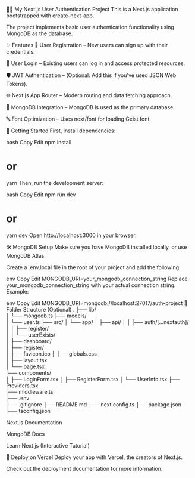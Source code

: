🧑‍💻 My Next.js User Authentication Project
This is a Next.js application bootstrapped with create-next-app.

The project implements basic user authentication functionality using MongoDB as the database.

✨ Features
🔐 User Registration – New users can sign up with their credentials.

🔑 User Login – Existing users can log in and access protected resources.

🛡️ JWT Authentication – (Optional: Add this if you've used JSON Web Tokens).

🌐 Next.js App Router – Modern routing and data fetching approach.

🧠 MongoDB Integration – MongoDB is used as the primary database.

🔤 Font Optimization – Uses next/font for loading Geist font.

🚀 Getting Started
First, install dependencies:

bash
Copy
Edit
npm install
# or
yarn
Then, run the development server:

bash
Copy
Edit
npm run dev
# or
yarn dev
Open http://localhost:3000 in your browser.

🛠️ MongoDB Setup
Make sure you have MongoDB installed locally, or use MongoDB Atlas.

Create a .env.local file in the root of your project and add the following:

env
Copy
Edit
MONGODB_URI=your_mongodb_connection_string
Replace your_mongodb_connection_string with your actual connection string. Example:

env
Copy
Edit
MONGODB_URI=mongodb://localhost:27017/auth-project
🧪 Folder Structure (Optional)
.
├── lib/                     
│   └── mongodb.ts
├── models/                 
│   └── user.ts
├── src/
│   └── app/
│       ├── api/
│       │   ├── auth/[...nextauth]/  
│       │   ├── register/             
│       │   └── userExists/          
│       ├── dashboard/            
│       ├── register/               
│       ├── favicon.ico
│       ├── globals.css            
│       ├── layout.tsx              
│       └── page.tsx               
├── components/              
│   ├── LoginForm.tsx
│   ├── RegisterForm.tsx
│   └── UserInfo.tsx
├── Providers.tsx            
├── middleware.ts            
├── .env                    
├── .gitignore
├── README.md
├── next.config.ts
├── package.json
├── tsconfig.json

Next.js Documentation

MongoDB Docs

Learn Next.js (Interactive Tutorial)

🚀 Deploy on Vercel
Deploy your app with Vercel, the creators of Next.js.

Check out the deployment documentation for more information.

